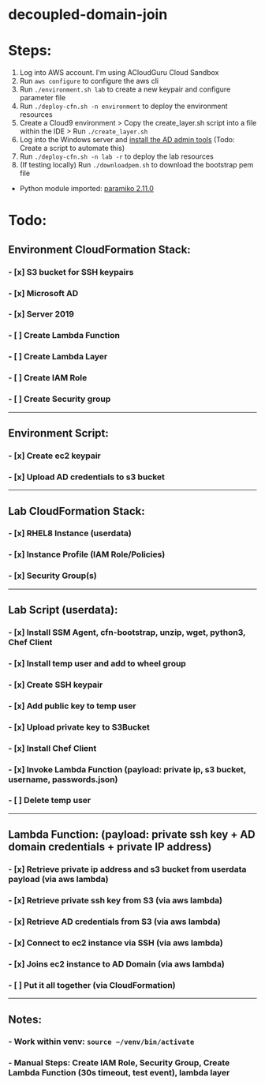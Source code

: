 # decoupled-domain-join
#
# Steps:
1. Log into AWS account. I'm using ACloudGuru Cloud Sandbox
2. Run `aws configure` to configure the aws cli
3. Run `./environment.sh lab` to create a new keypair and configure parameter file
4. Run `./deploy-cfn.sh -n environment` to deploy the environment resources
5. Create a Cloud9 environment > Copy the create_layer.sh script into a file within the IDE > Run `./create_layer.sh`
6. Log into the Windows server and [install the AD admin tools](https://docs.aws.amazon.com/directoryservice/latest/admin-guide/ms_ad_install_ad_tools.html) (Todo: Create a script to automate this)
7. Run `./deploy-cfn.sh -n lab -r` to deploy the lab resources
8. (If testing locally) Run `./downloadpem.sh` to download the bootstrap pem file

- Python module imported: [paramiko 2.11.0](https://pypi.org/project/paramiko/)

# Todo:
## Environment CloudFormation Stack:
### - [x] S3 bucket for SSH keypairs 
### - [x] Microsoft AD
### - [x] Server 2019
### - [ ] Create Lambda Function
### - [ ] Create Lambda Layer
### - [ ] Create IAM Role
### - [ ] Create Security group
------
## Environment Script:
### - [x] Create ec2 keypair
### - [x] Upload AD credentials to s3 bucket
------
## Lab CloudFormation Stack:
### - [x] RHEL8 Instance (userdata)
### - [x] Instance Profile (IAM Role/Policies)
### - [x] Security Group(s)
------
## Lab Script (userdata):
### - [x] Install SSM Agent, cfn-bootstrap, unzip, wget, python3, Chef Client
### - [x] Install temp user and add to wheel group
### - [x] Create SSH keypair
### - [x] Add public key to temp user
### - [x] Upload private key to S3Bucket
### - [x] Install Chef Client
### - [x] Invoke Lambda Function (payload: private ip, s3 bucket, username, passwords.json)
### - [ ] Delete temp user
------
## Lambda Function: (payload: private ssh key + AD domain credentials + private IP address)
### - [x] Retrieve private ip address and s3 bucket from userdata payload (via aws lambda)
### - [x] Retrieve private ssh key from S3 (via aws lambda)
### - [x] Retrieve AD credentials from S3 (via aws lambda)
### - [x] Connect to ec2 instance via SSH (via aws lambda)
### - [x] Joins ec2 instance to AD Domain (via aws lambda)
### - [ ] Put it all together (via CloudFormation)
------
## Notes:
### - Work within venv: `source ~/venv/bin/activate`
### - Manual Steps: Create IAM Role, Security Group, Create Lambda Function (30s timeout, test event), lambda layer


